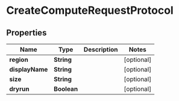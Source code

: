 

# CreateComputeRequestProtocol

## Properties

Name | Type | Description | Notes
------------ | ------------- | ------------- | -------------
**region** | **String** |  |  [optional]
**displayName** | **String** |  |  [optional]
**size** | **String** |  |  [optional]
**dryrun** | **Boolean** |  |  [optional]



